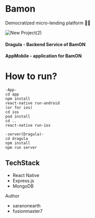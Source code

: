 # Bamon
Democratized micro-lending platform 💸🚀

![New Project(2)](https://user-images.githubusercontent.com/44068102/127772508-2ab49222-f41a-40ed-ba4f-0b9d89812d44.jpg)

#### Dragula - Backend Service of BamON
#### AppMobile - application for BamON

# How to run?
```
-App-
cd app
npm install
react-native run-android
(or for ios)
cd ios
pod install
cd ..
react-native run-ios

-server(Dragula)-
cd dragula
npm install
npm run server
```

## TechStack
- React Native
- Express.js
- MongoDB


Author
- saranonearth
- fusionmaster7

